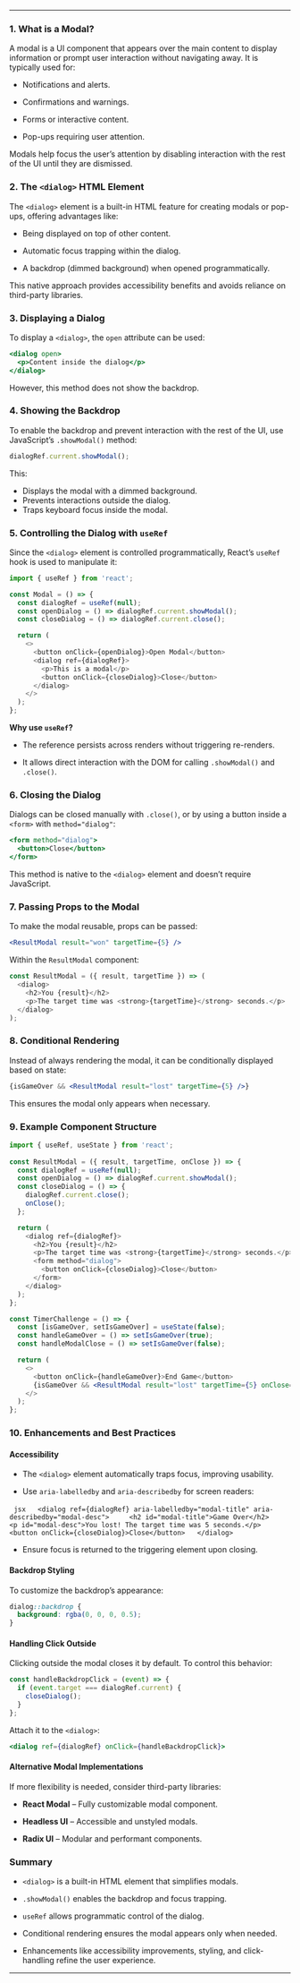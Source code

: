 
---
### 1. What is a Modal?

A modal is a UI component that appears over the main content to display information or prompt user interaction without navigating away. It is typically used for:

- Notifications and alerts.

- Confirmations and warnings.

- Forms or interactive content.

- Pop-ups requiring user attention.

Modals help focus the user’s attention by disabling interaction with the rest of the UI until they are dismissed.


### 2. The `<dialog>` HTML Element

The `<dialog>` element is a built-in HTML feature for creating modals or pop-ups, offering advantages like:

- Being displayed on top of other content.

- Automatic focus trapping within the dialog.

- A backdrop (dimmed background) when opened programmatically.  

This native approach provides accessibility benefits and avoids reliance on third-party libraries.


### 3. Displaying a Dialog

To display a `<dialog>`, the `open` attribute can be used:

```jsx
<dialog open>
  <p>Content inside the dialog</p>
</dialog>
```

However, this method does not show the backdrop.
### 4. Showing the Backdrop

To enable the backdrop and prevent interaction with the rest of the UI, use JavaScript’s `.showModal()` method:

```js
dialogRef.current.showModal();
```

This:
- Displays the modal with a dimmed background.
- Prevents interactions outside the dialog.
- Traps keyboard focus inside the modal.

  
### 5. Controlling the Dialog with `useRef`

Since the `<dialog>` element is controlled programmatically, React’s `useRef` hook is used to manipulate it:

```jsx
import { useRef } from 'react';

const Modal = () => {
  const dialogRef = useRef(null);
  const openDialog = () => dialogRef.current.showModal();
  const closeDialog = () => dialogRef.current.close();

  return (
    <>
      <button onClick={openDialog}>Open Modal</button>
      <dialog ref={dialogRef}>
        <p>This is a modal</p>
        <button onClick={closeDialog}>Close</button>
      </dialog>
    </>
  );
};
```

**Why use `useRef`?**

- The reference persists across renders without triggering re-renders.

- It allows direct interaction with the DOM for calling `.showModal()` and `.close()`.

### 6. Closing the Dialog

Dialogs can be closed manually with `.close()`, or by using a button inside a `<form>` with `method="dialog"`:

```jsx
<form method="dialog">
  <button>Close</button>
</form>
```

This method is native to the `<dialog>` element and doesn’t require JavaScript.

  
### 7. Passing Props to the Modal

To make the modal reusable, props can be passed:

```jsx
<ResultModal result="won" targetTime={5} />
```

Within the `ResultModal` component:

```jsx
const ResultModal = ({ result, targetTime }) => (
  <dialog>
    <h2>You {result}</h2>
    <p>The target time was <strong>{targetTime}</strong> seconds.</p>
  </dialog>
);
```

  
### 8. Conditional Rendering

Instead of always rendering the modal, it can be conditionally displayed based on state:

```jsx
{isGameOver && <ResultModal result="lost" targetTime={5} />}
```

This ensures the modal only appears when necessary.


### 9. Example Component Structure

```jsx
import { useRef, useState } from 'react';
  
const ResultModal = ({ result, targetTime, onClose }) => {
  const dialogRef = useRef(null);
  const openDialog = () => dialogRef.current.showModal();
  const closeDialog = () => {
    dialogRef.current.close();
    onClose();
  };

  return (
    <dialog ref={dialogRef}>
      <h2>You {result}</h2>
      <p>The target time was <strong>{targetTime}</strong> seconds.</p>
      <form method="dialog">
        <button onClick={closeDialog}>Close</button>
      </form>
    </dialog>
  );
};

const TimerChallenge = () => {
  const [isGameOver, setIsGameOver] = useState(false);
  const handleGameOver = () => setIsGameOver(true);
  const handleModalClose = () => setIsGameOver(false);

  return (
    <>
      <button onClick={handleGameOver}>End Game</button>
      {isGameOver && <ResultModal result="lost" targetTime={5} onClose={handleModalClose} />}
    </>
  );
};
```

### 10. Enhancements and Best Practices

#### Accessibility 

- The `<dialog>` element automatically traps focus, improving usability.

- Use `aria-labelledby` and `aria-describedby` for screen readers:

  ```jsx
  <dialog ref={dialogRef} aria-labelledby="modal-title" aria-describedby="modal-desc">
    <h2 id="modal-title">Game Over</h2>
    <p id="modal-desc">You lost! The target time was 5 seconds.</p>
    <button onClick={closeDialog}>Close</button>
  </dialog>
  ```

- Ensure focus is returned to the triggering element upon closing.

#### Backdrop Styling

To customize the backdrop’s appearance:

```css
dialog::backdrop {
  background: rgba(0, 0, 0, 0.5);
}
```


#### Handling Click Outside

Clicking outside the modal closes it by default. To control this behavior:

```js
const handleBackdropClick = (event) => {
  if (event.target === dialogRef.current) {
    closeDialog();
  }
};
```

Attach it to the `<dialog>`:

```jsx
<dialog ref={dialogRef} onClick={handleBackdropClick}>
```

  
#### Alternative Modal Implementations

If more flexibility is needed, consider third-party libraries:

- **React Modal** – Fully customizable modal component.

- **Headless UI** – Accessible and unstyled modals.

- **Radix UI** – Modular and performant components.


### Summary

- `<dialog>` is a built-in HTML element that simplifies modals.

- `.showModal()` enables the backdrop and focus trapping.

- `useRef` allows programmatic control of the dialog.

- Conditional rendering ensures the modal appears only when needed.

- Enhancements like accessibility improvements, styling, and click-handling refine the user experience.

---